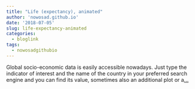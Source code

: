 ```yaml
---
title: "Life (expectancy), animated"
author: 'nowosad.github.io'
date: '2018-07-05'
slug: life-expectancy-animated
categories:
  - bloglink
tags:
  - nowosadgithubio
---
```


Global socio-economic data is easily accessible nowadays. Just type the indicator of interest and the name of the country in your preferred search engine and you can find its value, sometimes also an additional plot or a[... <i class="fas fa-external-link-alt"></i>](https://nowosad.github.io/post/life-expectancy-animated/)

